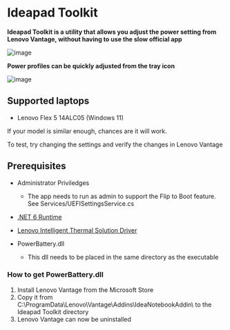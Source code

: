 # Ideapad Toolkit

**Ideapad Toolkit is a utility that allows you adjust the power setting from Lenovo Vantage, without having to use the slow official app**

![image](https://user-images.githubusercontent.com/62750643/193938239-28a0c725-29a0-494e-95ca-91908fd84f9f.png)


**Power profiles can be quickly adjusted from the tray icon**

![image](https://user-images.githubusercontent.com/62750643/193938407-4f96a444-4c29-44be-90e0-f6c4e182dbce.png)

## Supported laptops
- Lenovo Flex 5 14ALC05 (Windows 11)

If your model is similar enough, chances are it will work.

To test, try changing the settings and verify the changes in Lenovo Vantage

## Prerequisites
- Administrator Priviledges
  - The app needs to run as admin to support the Flip to Boot feature. See Services/UEFISettingsService.cs

- [.NET 6 Runtime](https://dotnet.microsoft.com/en-us/download/dotnet/thank-you/runtime-6.0.9-windows-x64-installer)

- [Lenovo Intelligent Thermal Solution Driver](https://www.google.com/search?q=lenovo+<YOUR+MODEL>+intelligent+thermal+solution+driver+download)

- PowerBattery.dll
  - This dll needs to be placed in the same directory as the executable
  
### How to get PowerBattery.dll
 1. Install Lenovo Vantage from the Microsoft Store
 2. Copy it from C:\ProgramData\Lenovo\Vantage\Addins\IdeaNotebookAddin\ to the Ideapad Toolkit directory
 3. Lenovo Vantage can now be uninstalled
